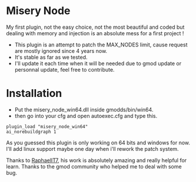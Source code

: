 # Misery Node

My first plugin, not the easy choice, not the most beautiful and coded but dealing with memory and injection is an absolute mess for a first project ! 

- This plugin is an attempt to patch the MAX_NODES limit, cause request are mostly ignored since 4 years now. 
- It's stable as far as we tested.
- I'll update it each time when it will be needed due to gmod update or personnal update, feel free to contribute. 



# Installation

- Put the misery_node_win64.dll inside gmodds/bin/win64.
- then go into your cfg and open autoexec.cfg and type this.

```
plugin_load "misery_node_win64"
ai_norebuildgraph 1
 ```

As you guessed this plugin is only working on 64 bits and windows for now. 
I'll add linux support maybe one day when i'll rework the patch system.

Thanks to [RaphaelIT7](https://github.com/RaphaelIT7/), his work is absolutely amazing and really helpful for learn. 
Thanks to the gmod community who helped me to deal with some bug.

